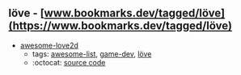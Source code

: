 löve - [www.bookmarks.dev/tagged/löve](https://www.bookmarks.dev/tagged/löve)
---
* [awesome-love2d](https://github.com/love2d-community/awesome-love2d#readme)
    * tags: [awesome-list](../tagged/awesome-list.md), [game-dev](../tagged/game-dev.md), [löve](../tagged/löve.md)
    * :octocat: [source code](https://github.com/love2d-community/awesome-love2d#readme)
